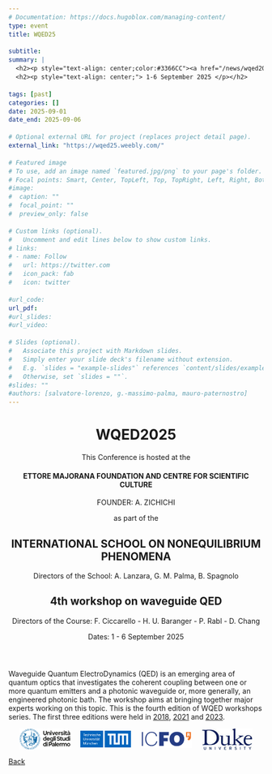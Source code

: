 ```yaml
---
# Documentation: https://docs.hugoblox.com/managing-content/
type: event
title: WQED25
  
subtitle: 
summary: |
  <h2><p style="text-align: center;color:#3366CC"><a href="/news/wqed2025">4th workshop on waveguide QED</a></p></h2>
  <h2><p style="text-align: center;"> 1-6 September 2025 </p></h2>

tags: [past]
categories: []
date: 2025-09-01
date_end: 2025-09-06

# Optional external URL for project (replaces project detail page).
external_link: "https://wqed25.weebly.com/"

# Featured image
# To use, add an image named `featured.jpg/png` to your page's folder.
# Focal points: Smart, Center, TopLeft, Top, TopRight, Left, Right, BottomLeft, Bottom, BottomRight.
#image:
#  caption: ""
#  focal_point: ""
#  preview_only: false

# Custom links (optional).
#   Uncomment and edit lines below to show custom links.
# links:
# - name: Follow
#   url: https://twitter.com
#   icon_pack: fab
#   icon: twitter

#url_code: 
url_pdf: 
#url_slides: 
#url_video: 

# Slides (optional).
#   Associate this project with Markdown slides.
#   Simply enter your slide deck's filename without extension.
#   E.g. `slides = "example-slides"` references `content/slides/example-slides.md`.
#   Otherwise, set `slides = ""`.
#slides: ""
#authors: [salvatore-lorenzo, g.-massimo-palma, mauro-paternostro]
---
```

<html lang="en">


<title></title>
    <style>
        .myButton {
            background-color: blue; /* Background color */
            color: white;           /* Text color */
            border: none;           /* Remove borders if needed */
            padding: 10px 20px;
            border-radius: 5px;     /* Optional rounded corners */
        }
        /* Hover effect */
        .myButton:hover {
          background-color: darkblue;
        }
        .nav-link[data-bs-target]:hover {
        }
        .nav-link[data-bs-target] {
            color: black;
            background-color: #f0f0f0;
            border-color: var(--bs-btn-hover-border-color);
        }
        .nav-link[data-bs-target].active {
            color: #FFFFFF;
            background-color: #7799AA;
            border-color: var(--bs-btn-hover-border-color);
        }
        .event-row {
            display: flex;
            align-items: stretch;
            margin-bottom: 0px;
            /*border: 2px solid white;*/
        }
        .event-time {
            width: 150px;
            display: flex;
            align-items: center;
            justify-content: center;
            text-align: center;
            /*padding: 0px;*/
        }
        .event-description {
            flex-grow: 2;
            display: flex;
            flex-direction: column;
            justify-content: center;
            text-align: center;
            padding: 0px 20px 20px 20px;
        }
        .event-description-break {
            flex-grow: 1;
            display: flex;
            flex-direction: column;
            justify-content: center;
            text-align: center;
            padding: 0px 0px 0px 0px;
        }
        .speaker-name {
            cursor: pointer;
            color: #3366CC;
            text-decoration: underline;
        }
        .speaker-name:hover {
            color: #0056b3;
        }
        .blue-bg {
            background-color: #3366CC;
            color: white;
        }
        .gray-bg {
            background-color: #7799AA;
            color: white;
        }
        .light-gray-bg {
            background-color: #f0f0f0;
        }
        .white-bg {
            background-color: #ffffff;
        }
        .dark-gray-bg {
            background-color: rgb(220,220,220);
        }
        .program-container {
            height: 800px; /* Adjust this value to change the overall height of the schedule */
        }
    </style>

<body>
<div class="container my-5">
        <header class="text-center mb-5">
            <h1>WQED2025</h1>
            <p class="small">This Conference is hosted at the</p>
            <h4>ETTORE MAJORANA FOUNDATION AND CENTRE FOR SCIENTIFIC CULTURE</h4>
            <p class="small">FOUNDER: A. ZICHICHI</p>
            <p class="small">as part of the</p>
            <h2>INTERNATIONAL SCHOOL ON NONEQUILIBRIUM PHENOMENA</h2>
            <p>Directors of the School: A. Lanzara, G. M. Palma, B. Spagnolo</p>
            <h2 class="text-primary">4th workshop on waveguide QED</h2>
            <p>Directors of the Course: F. Ciccarello - H. U. Baranger - P. Rabl - D. Chang</p> 
            <p>Dates: 1 - 6 September 2025</p>
        </header>
        <section class="mb-5">
            <p>
            Waveguide Quantum ElectroDynamics (QED) is an emerging area of quantum optics that investigates the coherent coupling between one or more quantum emitters and a photonic waveguide or, more generally, an engineered photonic bath. The workshop aims at bringing together major experts working on this topic. This is the fourth edition of WQED workshops series. The first three editions were held in <a href="https://wqed18.weebly.com" target="_blank">2018</a>, <a href="https://wqed20.weebly.com" target="_blank">2021</a> and <a href="https://wqed23.weebly.com" target="_blank">2023</a>. 
            <div style="display: flex; justify-content: center; align-items: center; gap: 20px;">
                <img src="./unipa.png" alt="UNIPA Logo" style="width: 100px;">
                <img src="tum.png" alt="TUM Logo" style="width: 100px;">
                <img src="icfo.png" alt="ICFO Logo" style="width: 100px;">
                <img src="duke.jpg" alt="Duke Logo" style="width: 100px;">
            </div>    </section>
<p class="text-center">
<a class="lead" href="/news">Back</a></p>
</div>
</body>
</html>